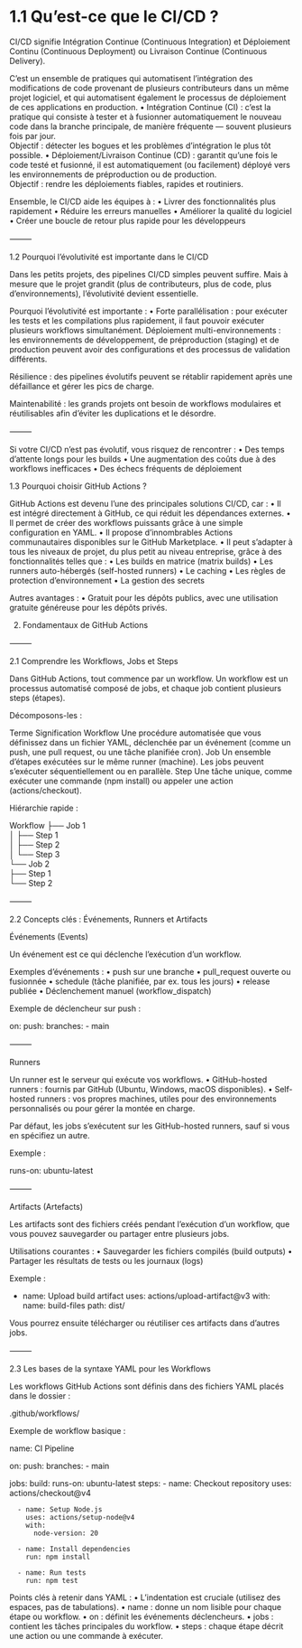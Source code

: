<h1>1.1 Qu’est-ce que le CI/CD ?</h1>

CI/CD signifie Intégration Continue (Continuous Integration) et Déploiement Continu (Continuous Deployment) ou Livraison Continue (Continuous Delivery).

C’est un ensemble de pratiques qui automatisent l’intégration des modifications de code provenant de plusieurs contributeurs dans un même projet logiciel, et qui automatisent également le processus de déploiement de ces applications en production.
	•	Intégration Continue (CI) : c’est la pratique qui consiste à tester et à fusionner automatiquement le nouveau code dans la branche principale, de manière fréquente — souvent plusieurs fois par jour.
	<br>
Objectif : détecter les bogues et les problèmes d’intégration le plus tôt possible.
	•	Déploiement/Livraison Continue (CD) : garantit qu’une fois le code testé et fusionné, il est automatiquement (ou facilement) déployé vers les environnements de préproduction ou de production.
	<br>
 Objectif : rendre les déploiements fiables, rapides et routiniers.

Ensemble, le CI/CD aide les équipes à :
	•	Livrer des fonctionnalités plus rapidement
	•	Réduire les erreurs manuelles
	•	Améliorer la qualité du logiciel
	•	Créer une boucle de retour plus rapide pour les développeurs

⸻

1.2 Pourquoi l’évolutivité est importante dans le CI/CD

Dans les petits projets, des pipelines CI/CD simples peuvent suffire.
Mais à mesure que le projet grandit (plus de contributeurs, plus de code, plus d’environnements), l’évolutivité devient essentielle.

Pourquoi l’évolutivité est importante :
	•	Forte parallélisation : pour exécuter les tests et les compilations plus rapidement, il faut pouvoir exécuter plusieurs workflows simultanément.
Déploiement multi-environnements : les environnements de développement, de préproduction (staging) et de production peuvent avoir des configurations et des processus de validation différents.

Résilience : des pipelines évolutifs peuvent se rétablir rapidement après une défaillance et gérer les pics de charge.

Maintenabilité : les grands projets ont besoin de workflows modulaires et réutilisables afin d’éviter les duplications et le désordre.

⸻

 Si votre CI/CD n’est pas évolutif, vous risquez de rencontrer :
	•	Des temps d’attente longs pour les builds
	•	Une augmentation des coûts due à des workflows inefficaces
	•	Des échecs fréquents de déploiement
  
1.3 Pourquoi choisir GitHub Actions ?

GitHub Actions est devenu l’une des principales solutions CI/CD, car :
	•	Il est intégré directement à GitHub, ce qui réduit les dépendances externes.
	•	Il permet de créer des workflows puissants grâce à une simple configuration en YAML.
	•	Il propose d’innombrables Actions communautaires disponibles sur le GitHub Marketplace.
	•	Il peut s’adapter à tous les niveaux de projet, du plus petit au niveau entreprise, grâce à des fonctionnalités telles que :
	•	Les builds en matrice (matrix builds)
	•	Les runners auto-hébergés (self-hosted runners)
	•	Le caching
	•	Les règles de protection d’environnement
	•	La gestion des secrets

Autres avantages :
	•	Gratuit pour les dépôts publics, avec une utilisation gratuite généreuse pour les dépôts privés.


2. Fondamentaux de GitHub Actions

⸻

2.1 Comprendre les Workflows, Jobs et Steps

Dans GitHub Actions, tout commence par un workflow.
Un workflow est un processus automatisé composé de jobs, et chaque job contient plusieurs steps (étapes).

Décomposons-les :

Terme	Signification
Workflow	Une procédure automatisée que vous définissez dans un fichier YAML, déclenchée par un événement (comme un push, une pull request, ou une tâche planifiée cron).
Job	Un ensemble d’étapes exécutées sur le même runner (machine). Les jobs peuvent s’exécuter séquentiellement ou en parallèle.
Step	Une tâche unique, comme exécuter une commande (npm install) ou appeler une action (actions/checkout).

Hiérarchie rapide :

Workflow
 ├── Job 1
 <br>
 │    ├── Step 1
 <br>
 │    ├── Step 2
 <br>
 │    └── Step 3
 <br>
 └── Job 2
 <br>
      ├── Step 1
	  <br>
      └── Step 2


⸻

2.2 Concepts clés : Événements, Runners et Artifacts

 Événements (Events)

Un événement est ce qui déclenche l’exécution d’un workflow.

Exemples d’événements :
	•	push sur une branche
	•	pull_request ouverte ou fusionnée
	•	schedule (tâche planifiée, par ex. tous les jours)
	•	release publiée
	•	Déclenchement manuel (workflow_dispatch)

Exemple de déclencheur sur push :

on:
  push:
    branches:
      - main


⸻

 Runners

Un runner est le serveur qui exécute vos workflows.
	•	GitHub-hosted runners : fournis par GitHub (Ubuntu, Windows, macOS disponibles).
	•	Self-hosted runners : vos propres machines, utiles pour des environnements personnalisés ou pour gérer la montée en charge.

Par défaut, les jobs s’exécutent sur les GitHub-hosted runners, sauf si vous en spécifiez un autre.

Exemple :

runs-on: ubuntu-latest


⸻

 Artifacts (Artefacts)

Les artifacts sont des fichiers créés pendant l’exécution d’un workflow, que vous pouvez sauvegarder ou partager entre plusieurs jobs.

Utilisations courantes :
	•	Sauvegarder les fichiers compilés (build outputs)
	•	Partager les résultats de tests ou les journaux (logs)

Exemple :

- name: Upload build artifact
  uses: actions/upload-artifact@v3
  with:
    name: build-files
    path: dist/

Vous pourrez ensuite télécharger ou réutiliser ces artifacts dans d’autres jobs.

⸻

2.3 Les bases de la syntaxe YAML pour les Workflows

Les workflows GitHub Actions sont définis dans des fichiers YAML placés dans le dossier :

.github/workflows/

Exemple de workflow basique :

name: CI Pipeline

on:
  push:
    branches:
      - main

jobs:
  build:
    runs-on: ubuntu-latest
    steps:
      - name: Checkout repository
        uses: actions/checkout@v4

      - name: Setup Node.js
        uses: actions/setup-node@v4
        with:
          node-version: 20

      - name: Install dependencies
        run: npm install

      - name: Run tests
        run: npm test

Points clés à retenir dans YAML :
	•	L’indentation est cruciale (utilisez des espaces, pas de tabulations).
	•	name : donne un nom lisible pour chaque étape ou workflow.
	•	on : définit les événements déclencheurs.
	•	jobs : contient les tâches principales du workflow.
	•	steps : chaque étape décrit une action ou une commande à exécuter.
